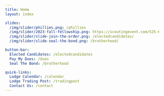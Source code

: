 ```yaml
---
title: Home
layout: index

slides:
  /img/slider/phillies.png: /phillies
  /img/slider/2023-fall-fellowship.png: https://scoutingevent.com/525-62372
  /img/slider/slide-join-the-order.png: /electedcandidates/
  /img/slider/slide-seal-the-bond.png: /brotherhood/

button-bar:
  Elected Candidates: /electedcandidates
  Pay My Dues: /dues
  Seal The Bond: /brotherhood

quick-links:
  Lodge Calendar: /calendar
  Lodge Trading Post: /tradingpost
  Contact Us: /contact
---
```

